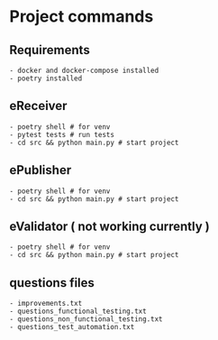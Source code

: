 # Project commands

## Requirements

    - docker and docker-compose installed
    - poetry installed

## eReceiver

    - poetry shell # for venv
    - pytest tests # run tests
    - cd src && python main.py # start project

## ePublisher

    - poetry shell # for venv
    - cd src && python main.py # start project

## eValidator ( not working currently )

    - poetry shell # for venv
    - cd src && python main.py # start project

## questions files

    - improvements.txt
    - questions_functional_testing.txt
    - questions_non_functional_testing.txt
    - questions_test_automation.txt
